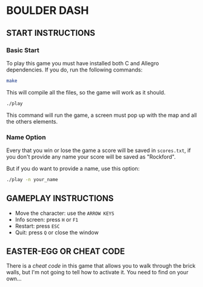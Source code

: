 # BOULDER DASH

## START INSTRUCTIONS

### Basic Start
To play this game you must have installed both C and Allegro dependencies. If you do, run the following commands:

```bash
make
```

This will compile all the files, so the game will work as it should.

```bash
./play
```

This command will run the game, a screen must pop up with the map and all the others elements.

### Name Option

Every that you win or lose the game a score will be saved in `scores.txt`, if you don't provide any name your score will be saved as "Rockford".

But if you do want to provide a name, use this option:

```bash
./play -n your_name
```

## GAMEPLAY INSTRUCTIONS

* Move the character: use the `ARROW KEYS`
* Info screen: press `H` or `F1`
* Restart: press `ESC`
* Quit: press `Q` or close the window

## EASTER-EGG OR CHEAT CODE

There is a *cheat code* in this game that allows you to walk through the brick walls, but I'm not going to tell how to activate it. You need to find on your own...